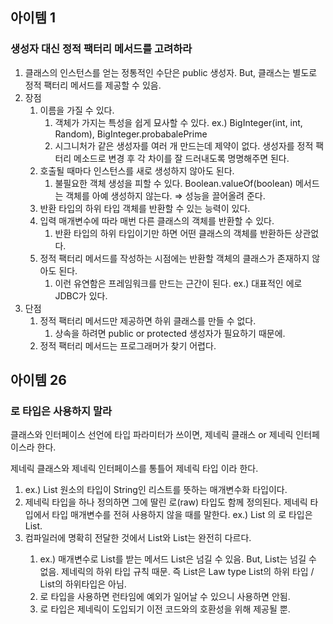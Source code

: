 ## 아이템 1

### 생성자 대신 정적 팩터리 메서드를 고려하라

1. 클래스의 인스턴스를 얻는 정통적인 수단은 public 생성자. But, 클래스는 별도로 정적 팩터리 메서드를 제공할 수 있음.
2. 장점
    1. 이름을 가질 수 있다.
        1. 객체가 가지는 특성을 쉽게 묘사할 수 있다.
        ex.) BigInteger(int, int, Random), BigInteger.probabalePrime
        2. 시그니처가 같은 생성자를 여러 개 만드는데 제약이 없다.
        생성자를 정적 팩터리 메소드로 변경 후 각 차이를 잘 드러내도록 명명해주면 된다.
    2. 호출될 때마다 인스턴스를 새로 생성하지 않아도 된다.
        1. 불필요한 객체 생성을 피할 수 있다.
        Boolean.valueOf(boolean) 메서드는 객체를 아예 생성하지 않는다. ⇒ 성능을 끌어올려 준다.
    3. 반환 타입의 하위 타입 객체를 반환할 수 있는 능력이 있다. 
    4. 입력 매개변수에 따라 매번 다른 클래스의 객체를 반환할 수 있다.
        1. 반환 타입의 하위 타입이기만 하면 어떤 클래스의 객체를 반환하든 상관없다.
    5. 정적 팩터리 메서드를 작성하는 시점에는 반환할 객체의 클래스가 존재하지 않아도 된다.
        1. 이런 유연함은 프레임워크를 만드는 근간이 된다. ex.) 대표적인 에로 JDBC가 있다.
3. 단점
    1. 정적 팩터리 메서드만 제공하면 하위 클래스를 만들 수 없다.
        1. 상속을 하려면 public or protected 생성자가 필요하기 때문에.
    2. 정적 팩터리 메서드는 프로그래머가 찾기 어렵다.

## 아이템 26

### 로 타입은 사용하지 말라

클래스와 인터페이스 선언에 타입 파라미터가 쓰이면, 제네릭 클래스 or 제네릭 인터페이스라 한다.

제네릭 클래스와 제네릭 인터페이스를 통틀어 제네릭 타입 이라 한다.

1. ex.) List<String> 원소의 타입이 String인 리스트를 뜻하는 매개변수화 타입이다. 
2. 제네릭 타입을 하나 정의하면 그에 딸린 로(raw) 타입도 함께 정의된다.
제네릭 타입에서 타입 매개변수를 전혀 사용하지 않을 때를 말한다. ex.) List<E> 의 로 타입은 List.
3. 컴파일러에 명확히 전달한 것에서 List와 List<Object>는 완전히 다르다.
    1. ex.) 매개변수로 List를 받는 메서드
    List<String>은 넘길 수 있음. But, List<Object>는 넘길 수 없음.
    제네릭의 하위 타입 규칙 때문. 
    즉 List<String>은 Law type List의 하위 타입 / List<Object>의 하위타입은 아님. 
4. 로 타입을 사용하면 런타임에 예외가 일어날 수 있으니 사용하면 안됨.
5. 로 타입은 제네릭이 도입되기 이전 코드와의 호환성을 위해 제공될 뿐.